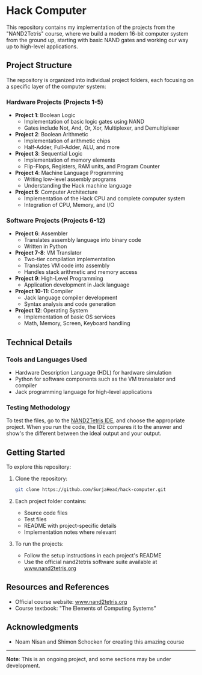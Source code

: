 <!-- # Hack Computer

---

This is a programmable 16-bit computer I built during the NAND2Tetris course. It was a result of my desire to understand to uncover the abstraction of computers.

**NOTE: I didn't realize that I could build new chips with previous chips I've built so most of my implementations in P1 are very convoluted, as I built them with NAND gates.**

## Content

- Project 1: Built elementary logic gates and chips

- Project 2: Built combinational chips along with the ALU

- Project 3: Build a register, RAM, and a program counter

- Project 4: Learned hack assembly by writing 2 programs:

  - Mult.asm: multiplies two numbers from R0 and R1 and displays the product in R2
  - Fill.asm: fills the screen with black whenever a key is pressed

- Project 5: Built the CPU, data memory, and instruction memory and put them together to build the computer

- Project 6: Built an assembler to convert hack assembly to machine language

---

I combined these to create a programmable computer that can perform any instructed task. You can test the computer in the [NAND2Tetris Online IDE](https://nand2tetris.github.io/web-ide/chip/).

In addition, I built an assembler in Python to convert Hack assembly (the language used to program this computer) into machine language.

You can test the asssembler by running main.py and providing the input and output file directories.

Here's an example of how it works:

Add.asm (adds the constants 2 and 3 and puts the sum in register 0):

```
// Computes R0 = 2 + 3  (R0 refers to RAM[0])

@2
D=A
@3
D=D+A
@0
M=D
```

Resulting Add.hack:

```
0000000000000010
1110110000010000
0000000000000011
1110000010010000
0000000000000000
1110001100001000
``` -->

# Hack Computer

This repository contains my implementation of the projects from the "NAND2Tetris" course, where we build a modern 16-bit computer system from the ground up, starting with basic NAND gates and working our way up to high-level applications.

## Project Structure

The repository is organized into individual project folders, each focusing on a specific layer of the computer system:

### Hardware Projects (Projects 1-5)

- **Project 1**: Boolean Logic
  - Implementation of basic logic gates using NAND
  - Gates include Not, And, Or, Xor, Multiplexer, and Demultiplexer
- **Project 2**: Boolean Arithmetic
  - Implementation of arithmetic chips
  - Half-Adder, Full-Adder, ALU, and more
- **Project 3**: Sequential Logic
  - Implementation of memory elements
  - Flip-Flops, Registers, RAM units, and Program Counter
- **Project 4**: Machine Language Programming
  - Writing low-level assembly programs
  - Understanding the Hack machine language
- **Project 5**: Computer Architecture
  - Implementation of the Hack CPU and complete computer system
  - Integration of CPU, Memory, and I/O

### Software Projects (Projects 6-12)

- **Project 6**: Assembler
  - Translates assembly language into binary code
  - Written in Python
- **Project 7-8**: VM Translator
  - Two-tier compilation implementation
  - Translates VM code into assembly
  - Handles stack arithmetic and memory access
- **Project 9**: High-Level Programming
  - Application development in Jack language
- **Project 10-11**: Compiler
  - Jack language compiler development
  - Syntax analysis and code generation
- **Project 12**: Operating System
  - Implementation of basic OS services
  - Math, Memory, Screen, Keyboard handling

## Technical Details

### Tools and Languages Used

- Hardware Description Language (HDL) for hardware simulation
- Python for software components such as the VM transalator and compiler
- Jack programming language for high-level applications

### Testing Methodology

To test the files, go to the [NAND2Tetris IDE](https://nand2tetris.github.io/web-ide/chip/), and choose the appropriate project. When you run the code, the IDE compares it to the answer and show's the different between the ideal output and your output.

## Getting Started

To explore this repository:

1. Clone the repository:

   ```bash
   git clone https://github.com/SurjaHead/hack-computer.git
   ```

2. Each project folder contains:

   - Source code files
   - Test files
   - README with project-specific details
   - Implementation notes where relevant

3. To run the projects:
   - Follow the setup instructions in each project's README
   - Use the official nand2tetris software suite available at www.nand2tetris.org

## Resources and References

- Official course website: www.nand2tetris.org
- Course textbook: "The Elements of Computing Systems"

## Acknowledgments

- Noam Nisan and Shimon Schocken for creating this amazing course

---

**Note**: This is an ongoing project, and some sections may be under development.
